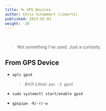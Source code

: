 ```yaml
---
title: 🛰️ GPS Devices
author: Chris Schammert (csmertx)
published: 2023-02-01
weight: -20
---
```


<br />

> Not something I've used. Just a curiosity.

## From GPS Device
- ```apti gpsd```

    > Arch Linux: ```pac -S gpsd```

- ```sudo systemctl start/enable gpsd```

- ```gpspipe -R/-r/-w```
